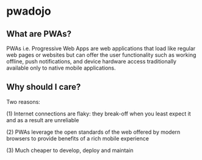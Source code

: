 # pwadojo

## What are PWAs?
PWAs i.e. Progressive Web Apps are web applications that load like regular web pages or websites but can offer the user functionality such as working offline, push notifications, and device hardware access traditionally available only to native mobile applications. 


## Why should I care?
Two reasons: 

(1) Internet connections are flaky: they break-off when you least expect it and as a result are unreliable

(2) PWAs leverage the open standards of the web offered by modern browsers to provide benefits of a rich mobile experience

(3) Much cheaper to develop, deploy and maintain
